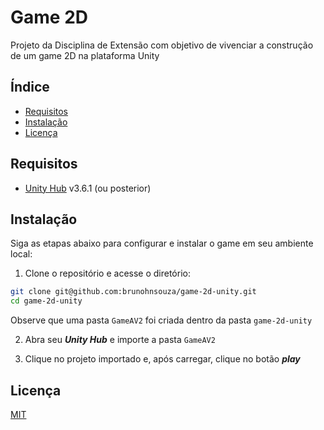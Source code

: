 # Game 2D

Projeto da Disciplina de Extensão com objetivo de vivenciar a construção de um game 2D na plataforma Unity

## Índice

- [Requisitos](#requisitos)
- [Instalação](#instalação)
- [Licença](#licença)

## Requisitos

- [Unity Hub](https://nodejs.org/) v3.6.1 (ou posterior)

## Instalação

Siga as etapas abaixo para configurar e instalar o game em seu ambiente local:

1. Clone o repositório e acesse o diretório:

```bash
git clone git@github.com:brunohnsouza/game-2d-unity.git
cd game-2d-unity
```
Observe que uma pasta `GameAV2` foi criada dentro da pasta `game-2d-unity` 

2. Abra seu _**Unity Hub**_ e importe a pasta `GameAV2` 

3. Clique no projeto importado e, após carregar, clique no botão _**play**_

## Licença

[MIT](https://choosealicense.com/licenses/mit/)
